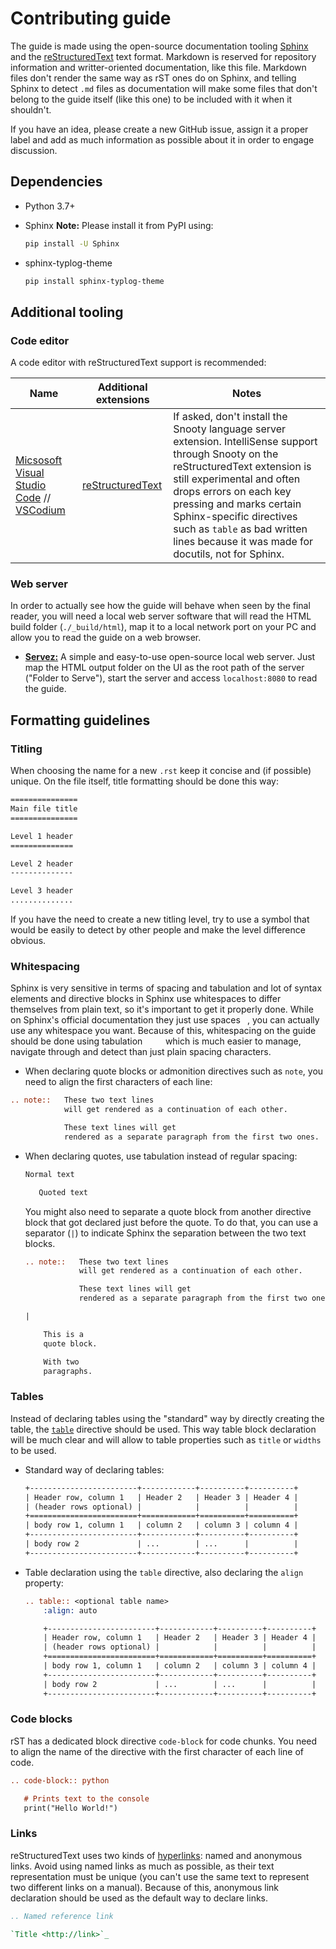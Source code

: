 # Contributing guide

The guide is made using the open-source documentation tooling [Sphinx](https://www.sphinx-doc.org/) and the [reStructuredText](https://www.sphinx-doc.org/es/master/usage/restructuredtext/index.html) text format. Markdown is reserved for repository information and writter-oriented documentation, like this file. Markdown files don't render the same way as rST ones do on Sphinx, and telling Sphinx to detect `.md` files as documentation will make some files that don't belong to the guide itself (like this one) to be included with it when it shouldn't.

If you have an idea, please create a new GitHub issue, assign it a proper label and add as much information as possible about it in order to engage discussion.

## Dependencies

- Python 3.7+

- Sphinx
  **Note:** Please install it from PyPI using:
  
  ```bash
  pip install -U Sphinx
  ```

- sphinx-typlog-theme
  
  ```bash
  pip install sphinx-typlog-theme
  ```

## Additional tooling

### Code editor

A code editor with reStructuredText support is recommended:

| Name                                                                                               | Additional extensions                                                                             | Notes                                                                                                                                                                                                                                                                                                                                     |
| -------------------------------------------------------------------------------------------------- | ------------------------------------------------------------------------------------------------- | ----------------------------------------------------------------------------------------------------------------------------------------------------------------------------------------------------------------------------------------------------------------------------------------------------------------------------------------- |
| [Micsosoft Visual Studio Code](http://code.visualstudio.com/) // [VSCodium](https://vscodium.com/) | [reStructuredText](https://marketplace.visualstudio.com/items?itemName=lextudio.restructuredtext) | If asked, don't install the Snooty language server extension. IntelliSense support through Snooty on the reStructuredText extension is still experimental and often drops errors on each key pressing and marks certain Sphinx-specific directives such as `table` as bad written lines because it was made for docutils, not for Sphinx. |

### Web server

In order to actually see how the guide will behave when seen by the final reader, you will need a local web server software that will read the HTML build folder (`./_build/html`), map it to a local network port on your PC and allow you to read the guide on a web browser.

- [**Servez:**](https://greggman.github.io/servez/) A simple and easy-to-use open-source local web server. Just map the HTML output folder on the UI as the root path of the server ("Folder to Serve"), start the server and access `localhost:8080` to read the guide.

## Formatting guidelines

### Titling

When choosing the name for a new `.rst` keep it concise and (if possible) unique. On the file itself, title formatting should be done this way:

```rst
===============
Main file title
===============

Level 1 header
==============

Level 2 header
--------------

Level 3 header
..............
```

If you have the need to create a new titling level, try to use a symbol that would be easily to detect by other people and make the level difference obvious.

### Whitespacing

Sphinx is very sensitive in terms of spacing and tabulation and lot of syntax elements and directive blocks in Sphinx use whitespaces to differ themselves from plain text, so it's important to get it properly done. While on Sphinx's official documentation they just use spaces ` `, you can actually use any whitespace you want. Because of this, whitespacing on the guide should be done using tabulation `    ` which is much easier to manage, navigate through and detect than just plain spacing characters.

- When declaring quote blocks or admonition directives such as `note`, you need to align the first characters of each line:

```rst
.. note::   These two text lines
            will get rendered as a continuation of each other.

            These text lines will get
            rendered as a separate paragraph from the first two ones.
```

- When declaring quotes, use tabulation instead of regular spacing:
  
  ```rst
  Normal text
  
     Quoted text
  ```
  
  You might also need to separate a quote block from another directive block that got declared just before the quote. To do that, you can use a separator (`|`) to indicate Sphinx the separation between the two text blocks.
  
  ```rst
  .. note::   These two text lines
              will get rendered as a continuation of each other.
  
              These text lines will get
              rendered as a separate paragraph from the first two ones.
  
  |
  
      This is a
      quote block.
  
      With two
      paragraphs.
  ```

### Tables

Instead of declaring tables using the "standard" way by directly creating the table, the [`table`](https://docutils.sourceforge.io/docs/ref/rst/directives.html#table) directive should be used. This way table block declaration will be much clear and will allow to table properties such as `title` or `widths` to be used.

- Standard way of declaring tables:
  
  ```rst
  +------------------------+------------+----------+----------+
  | Header row, column 1   | Header 2   | Header 3 | Header 4 |
  | (header rows optional) |            |          |          |
  +========================+============+==========+==========+
  | body row 1, column 1   | column 2   | column 3 | column 4 |
  +------------------------+------------+----------+----------+
  | body row 2             | ...        | ...      |          |
  +------------------------+------------+----------+----------+
  ```

- Table declaration using the `table` directive, also declaring the `align` property:
  
  ```rst
  .. table:: <optional table name>
      :align: auto
  
      +------------------------+------------+----------+----------+
      | Header row, column 1   | Header 2   | Header 3 | Header 4 |
      | (header rows optional) |            |          |          |
      +========================+============+==========+==========+
      | body row 1, column 1   | column 2   | column 3 | column 4 |
      +------------------------+------------+----------+----------+
      | body row 2             | ...        | ...      |          |
      +------------------------+------------+----------+----------+
  ```

### Code blocks

rST has a dedicated block directive `code-block` for code chunks. You need to align the name of the directive with the first character of each line of code.

```rst
.. code-block:: python

   # Prints text to the console
   print("Hello World!")
```

### Links

reStructuredText uses two kinds of [hyperlinks](https://docutils.sourceforge.io/docs/ref/rst/restructuredtext.html#hyperlink-references): named and anonymous links. Avoid using named links as much as possible, as their text representation must be unique (you can't use the same text to represent two different links on a manual). Because of this, anonymous link declaration should be used as the default way to declare links.

```rst
.. Named reference link

`Title <http://link>`_ 
```
